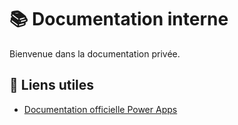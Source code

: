 # 📚 Documentation interne

Bienvenue dans la documentation privée.

## 🔗 Liens utiles
- [Documentation officielle Power Apps](https://learn.microsoft.com/en-us/power-apps/developer/model-driven-apps/clientapi/reference)
